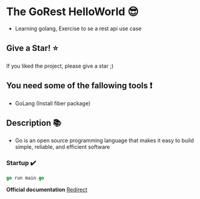
# The GoRest HelloWorld :sunglasses:

- Learning golang, Exercise to se a rest api use case

## Give a Star! :star:

If you liked the project, please give a star ;)

## You need some of the fallowing tools :exclamation:

-  GoLang (Install fiber package)

## Description :books:

- Go is an open source programming language that makes it easy to build simple, reliable, and efficient software

### Startup ✔️

```go
go run main.go
```

**Official documentation** [Redirect](https://blog.golang.org/)

